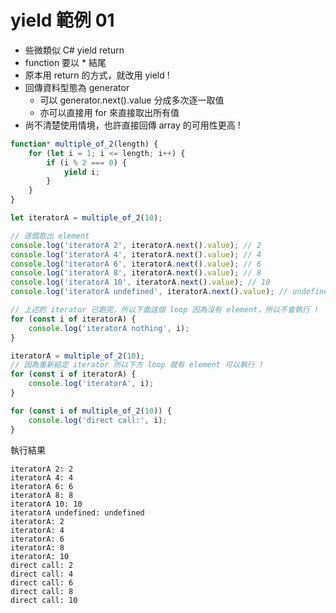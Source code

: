 # yield 範例 01

-   些微類似 C# yield return
-   function 要以 \* 結尾
-   原本用 return 的方式，就改用 yield !
-   回傳資料型態為 generator
    -   可以 generator.next().value 分成多次逐一取值
    -   亦可以直接用 for 來直接取出所有值
-   尚不清楚使用情境，也許直接回傳 array 的可用性更高 !

```js
function* multiple_of_2(length) {
    for (let i = 1; i <= length; i++) {
        if (i % 2 === 0) {
            yield i;
        }
    }
}

let iteratorA = multiple_of_2(10);

// 逐個取出 element
console.log('iteratorA 2', iteratorA.next().value); // 2
console.log('iteratorA 4', iteratorA.next().value); // 4
console.log('iteratorA 6', iteratorA.next().value); // 6
console.log('iteratorA 8', iteratorA.next().value); // 8
console.log('iteratorA 10', iteratorA.next().value); // 10
console.log('iteratorA undefined', iteratorA.next().value); // undefined

// 上述的 iterator 已跑完，所以下面這個 loop 因為沒有 element，所以不會執行 !
for (const i of iteratorA) {
    console.log('iteratorA nothing', i);
}

iteratorA = multiple_of_2(10);
// 因為重新給定 iterator 所以下方 loop 就有 element 可以執行 !
for (const i of iteratorA) {
    console.log('iteratorA', i);
}

for (const i of multiple_of_2(10)) {
    console.log('direct call:', i);
}
```

執行結果

```
iteratorA 2: 2
iteratorA 4: 4
iteratorA 6: 6
iteratorA 8: 8
iteratorA 10: 10
iteratorA undefined: undefined
iteratorA: 2
iteratorA: 4
iteratorA: 6
iteratorA: 8
iteratorA: 10
direct call: 2
direct call: 4
direct call: 6
direct call: 8
direct call: 10
```
